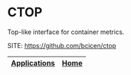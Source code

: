 # CTOP

 Top-like interface for container metrics.

 SITE: https://github.com/bcicen/ctop

 | [Applications](https://portable-linux-apps.github.io/apps.html) | [Home](https://portable-linux-apps.github.io)
 | --- | --- |
